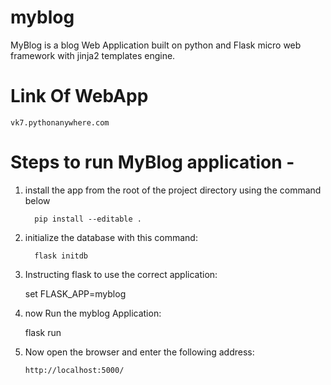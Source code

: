# myblog

MyBlog is a blog Web Application built on python and Flask micro web framework with jinja2 templates engine.

# Link Of WebApp
   
    vk7.pythonanywhere.com


# Steps to run MyBlog application -

1. install the app from the root of the project directory using the command below

         pip install --editable .

2. initialize the database with this command:

         flask initdb

3. Instructing flask to use the correct application:
      
      set FLASK_APP=myblog

4. now Run the myblog Application:

      flask run
 
4. Now open the browser and enter the following address:
       
       http://localhost:5000/



